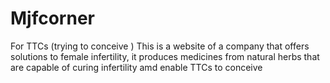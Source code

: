 # Mjfcorner
For TTCs (trying to conceive )
This is a website of a company that offers solutions to female infertility, it produces medicines from natural herbs that are capable of curing infertility amd enable TTCs to conceive

